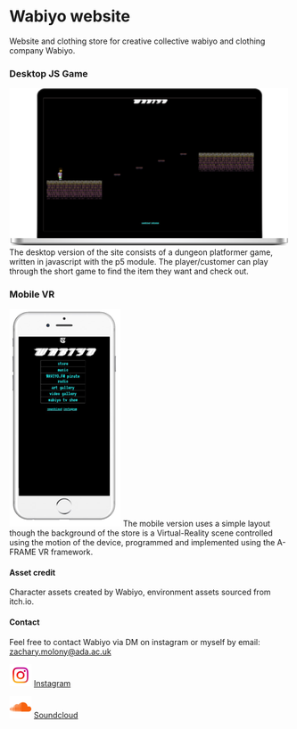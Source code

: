 # Wabiyo website

Website and clothing store for creative collective wabiyo and clothing company Wabiyo. 

### Desktop JS Game

<img src="assets/readme/desktop.png" alt="desktop" width="500px"/>
The desktop version of the site consists of a dungeon platformer game, written in javascript with the p5 module. The player/customer can play through the short game to find the item they want and check out.

### Mobile VR

<img src="assets/readme/iphone.png" alt="mobile" width="200px"/>
The mobile version uses a simple layout though the background of the store is a Virtual-Reality scene controlled using the motion of the device, programmed and implemented using the A-FRAME VR framework. 

#### Asset credit

Character assets created by Wabiyo, environment assets sourced from itch.io.

#### Contact

Feel free to contact Wabiyo via DM on instagram or myself by email: zachary.molony@ada.ac.uk

<img src="assets/readme/instagram.jpg" alt="instagram" width="40px"/>  [Instagram](https://www.instagram.com/wab.iyo/)
    
<img src="assets/readme/soundcloud.png" alt="sondcloud" width="40px"/> [Soundcloud](https://soundcloud.com/wabiyo)
